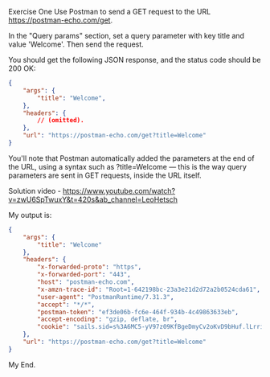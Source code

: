 Exercise One
Use Postman to send a GET request to the URL https://postman-echo.com/get.

In the "Query params" section, set a query parameter with key title and value 'Welcome'. Then send the request.

You should get the following JSON response, and the status code should be 200 OK:

```json
{
    "args": {
        "title": "Welcome",
    },
    "headers": {
        // (omitted).
    },
    "url": "https://postman-echo.com/get?title=Welcome"
}
```

You'll note that Postman automatically added the parameters at the end of the URL, using a syntax such as ?title=Welcome — this is the way query parameters are sent in GET requests, inside the URL itself.

Solution video - https://www.youtube.com/watch?v=zwU6SpTwuxY&t=420s&ab_channel=LeoHetsch


My output is:

```json
{
    "args": {
        "title": "Welcome"
    },
    "headers": {
        "x-forwarded-proto": "https",
        "x-forwarded-port": "443",
        "host": "postman-echo.com",
        "x-amzn-trace-id": "Root=1-642198bc-23a3e21d2d72a2b0524cda61",
        "user-agent": "PostmanRuntime/7.31.3",
        "accept": "*/*",
        "postman-token": "ef3de06b-fc6e-464f-934b-4c49863633eb",
        "accept-encoding": "gzip, deflate, br",
        "cookie": "sails.sid=s%3A6MC5-yV97z09KfBgeDmyCv2oKvD9bHuf.lLrriBqOiFaeN2lkZFVWcKFJxn%2FPpRxsvIHSh8zpMbI"
    },
    "url": "https://postman-echo.com/get?title=Welcome"
}
```
My End.